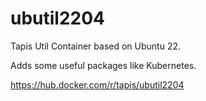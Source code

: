 # ubutil2204

Tapis Util Container based on Ubuntu 22. 

Adds some useful packages like Kubernetes.

https://hub.docker.com/r/tapis/ubutil2204




